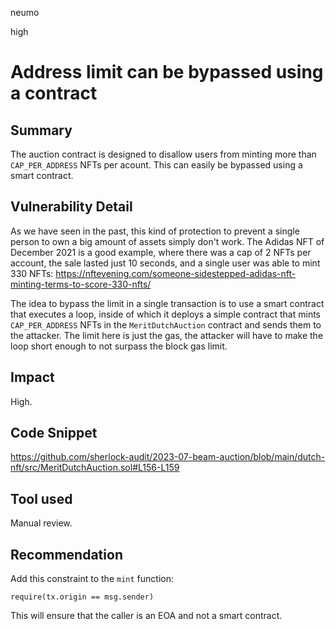 neumo

high

# Address limit can be bypassed using a contract

## Summary
The auction contract is designed to disallow users from minting more than `CAP_PER_ADDRESS` NFTs per acount. This can easily be bypassed using a smart contract.

## Vulnerability Detail
As we have seen in the past, this kind of protection to prevent a single person to own a big amount of assets simply don't work. The Adidas NFT of December 2021 is a good example, where there was a cap of 2 NFTs per account, the sale lasted just 10 seconds, and a single user was able to mint 330 NFTs:
https://nftevening.com/someone-sidestepped-adidas-nft-minting-terms-to-score-330-nfts/

The idea to bypass the limit in a single transaction is to use a smart contract that executes a loop, inside of which it deploys a simple contract that mints `CAP_PER_ADDRESS` NFTs in the `MeritDutchAuction` contract and sends them to the attacker. The limit here is just the gas, the attacker will have to make the loop short enough to not surpass the block gas limit.


## Impact
High.

## Code Snippet
https://github.com/sherlock-audit/2023-07-beam-auction/blob/main/dutch-nft/src/MeritDutchAuction.sol#L156-L159

## Tool used
Manual review.


## Recommendation
Add this constraint to the `mint` function:

```solidity
require(tx.origin == msg.sender)
```

This will ensure that the caller is an EOA and not a smart contract.